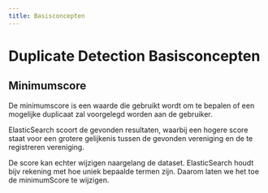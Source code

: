 ```yaml
---
title: Basisconcepten
---
```


# Duplicate Detection Basisconcepten

## Minimumscore

De minimumscore is een waarde die gebruikt wordt om te bepalen of een mogelijke duplicaat zal voorgelegd worden aan de gebruiker.

ElasticSearch scoort de gevonden resultaten, waarbij een hogere score staat voor een grotere gelijkenis tussen de gevonden vereniging en de te registreren vereniging.

De score kan echter wijzigen naargelang de dataset. ElasticSearch houdt bijv rekening met hoe uniek bepaalde termen zijn. Daarom laten we het toe de minimumScore te wijzigen.
